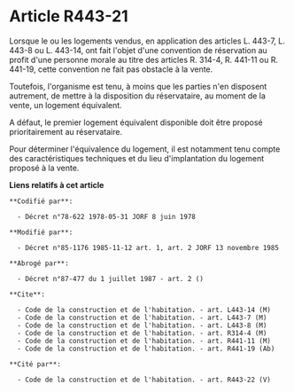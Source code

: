 # Article R443-21

Lorsque le ou les logements vendus, en application des articles L. 443-7, L. 443-8 ou L. 443-14, ont fait l'objet d'une
convention de réservation au profit d'une personne morale au titre des articles R. 314-4, R. 441-11 ou R. 441-19, cette
convention ne fait pas obstacle à la vente.

Toutefois, l'organisme est tenu, à moins que les parties n'en disposent autrement, de mettre à la disposition du
réservataire, au moment de la vente, un logement équivalent.

A défaut, le premier logement équivalent disponible doit être proposé prioritairement au réservataire.

Pour déterminer l'équivalence du logement, il est notamment tenu compte des caractéristiques techniques et du lieu
d'implantation du logement proposé à la vente.

**Liens relatifs à cet article**

	**Codifié par**:

	  - Décret n°78-622 1978-05-31 JORF 8 juin 1978

	**Modifié par**:

	  - Décret n°85-1176 1985-11-12 art. 1, art. 2 JORF 13 novembre 1985

	**Abrogé par**:

	  - Décret n°87-477 du 1 juillet 1987 - art. 2 ()

	**Cite**:

	  - Code de la construction et de l'habitation. - art. L443-14 (M)
	  - Code de la construction et de l'habitation. - art. L443-7 (M)
	  - Code de la construction et de l'habitation. - art. L443-8 (M)
	  - Code de la construction et de l'habitation. - art. R314-4 (M)
	  - Code de la construction et de l'habitation. - art. R441-11 (M)
	  - Code de la construction et de l'habitation. - art. R441-19 (Ab)

	**Cité par**:

	  - Code de la construction et de l'habitation. - art. R443-22 (V)
